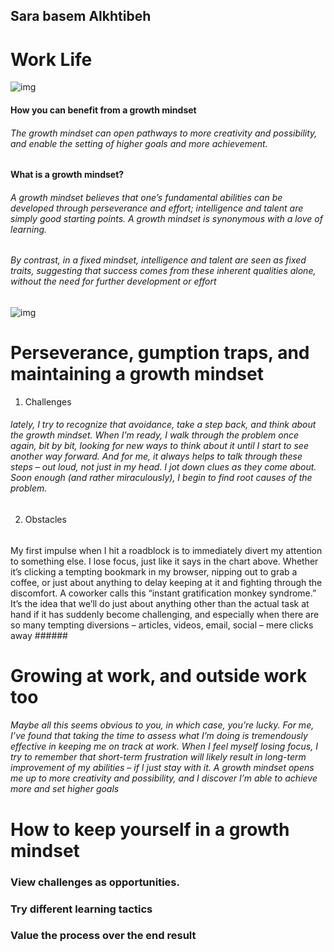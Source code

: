   ## Sara basem Alkhtibeh ##
  
  #       Work Life           #   
   


![img](https://i1.wp.com/atlassianblog.wpengine.com/wp-content/uploads/2015/11/growth-mindset.png?w=1101&ssl=1)

#### How you can benefit from a growth mindset ####
###### The growth mindset can open pathways to more creativity and possibility, and enable the setting of higher goals and more achievement. ######


#### What is a growth mindset? ####

###### A growth mindset believes that one’s fundamental abilities can be developed through perseverance and effort; intelligence and talent are simply good starting points. A growth mindset is synonymous with a love of learning.

 ###### By contrast, in a fixed mindset, intelligence and talent are seen as fixed traits, suggesting that success comes from these inherent qualities alone, without the need for further development or effort ######

![img](https://i2.wp.com/atlassianblog.wpengine.com/wp-content/uploads/NewGrowthMindset2.png?resize=768%2C960&ssl=1)



# Perseverance, gumption traps, and maintaining a growth mindset #


1. Challenges

###### lately, I try to recognize that avoidance, take a step back, and think about the growth mindset. When I’m ready, I walk through the problem once again, bit by bit, looking for new ways to think about it until I start to see another way forward. And for me, it always helps to talk through these steps – out loud, not just in my head. I jot down clues as they come about. Soon enough (and rather miraculously), I begin to find root causes of the problem. ######


2. Obstacles


###### 
My first impulse when I hit a roadblock is to immediately divert my attention to something else. I lose focus, just like it says in the chart above. Whether it’s clicking a tempting bookmark in my browser, nipping out to grab a coffee, or just about anything to delay keeping at it and fighting through the discomfort. A coworker calls this “instant gratification monkey syndrome.” It’s the idea that we’ll do just about anything other than the actual task at hand if it has suddenly become challenging, and especially when there are so many tempting diversions – articles, videos, email, social – mere clicks away ######


# Growing at work, and outside work too #

###### Maybe all this seems obvious to you, in which case, you’re lucky. For me, I’ve found that taking the time to assess what I’m doing is tremendously effective in keeping me on track at work. When I feel myself losing focus, I try to remember that short-term frustration will likely result in long-term improvement of my abilities – if I just stay with it. A growth mindset opens me up to more creativity and possibility, and I discover I’m able to achieve more and set higher goals ######
  
  # How to keep yourself in a growth mindset #
  
  
  ###  View challenges as opportunities. ###
  ### Try different learning tactics ###
  ### Value the process over the end result ###
